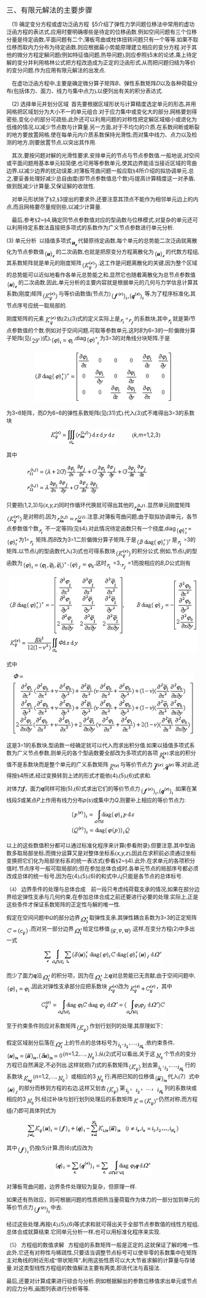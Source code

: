 <div class=Section1>
<p class=MsoNormal><span lang=ZH-CN style='font-size:14.0pt;font-family:宋体_GB2312'>三、有限元解法的主要步骤</span></p>
<p class=MsoNormal><span lang=EN-US style='font-family:宋体_GB2312'>&nbsp;&nbsp;&nbsp;
</span><span lang=EN-US>(1)</span><span lang=EN-US style='font-family:宋体_GB2312'>
</span><span lang=ZH-CN style='font-family:宋体_GB2312'>确定变分方程或虚功泛函方程</span><span
lang=EN-US style='font-family:宋体_GB2312'>&nbsp; </span><span lang=EN-US>§</span><span
lang=EN-US>5</span><span lang=ZH-CN style='font-family:宋体_GB2312'>介绍了弹性力学问题位移法中常用的虚功泛函方程的表达式</span><span
lang=EN-US style='font-family:宋体_GB2312'>,</span><span lang=ZH-CN
style='font-family:宋体_GB2312'>应用时要明确哪些是待定的位移函数</span><span lang=EN-US
style='font-family:宋体_GB2312'>.</span><span lang=ZH-CN style='font-family:宋体_GB2312'>例如空间问题有三个位移分量是待定函数</span><span
lang=EN-US style='font-family:宋体_GB2312'>,</span><span lang=ZH-CN
style='font-family:宋体_GB2312'>平面问题有二个</span><span lang=EN-US style='font-family:
宋体_GB2312'>,</span><span lang=ZH-CN style='font-family:宋体_GB2312'>薄板弯曲或柱体扭转问题只有一个等等</span><span
lang=EN-US style='font-family:宋体_GB2312'>.</span><span lang=ZH-CN
style='font-family:宋体_GB2312'>如果不取位移而取内力分布为待定函数</span><span lang=EN-US
style='font-family:宋体_GB2312'>,</span><span lang=ZH-CN style='font-family:宋体_GB2312'>则应根据最小势能原理建立相应的变分方程</span><span
lang=EN-US style='font-family:宋体_GB2312'>.</span><span lang=ZH-CN
style='font-family:宋体_GB2312'>对于其他的微分方程定解问题</span><span lang=EN-US
style='font-family:宋体_GB2312'>(</span><span lang=ZH-CN style='font-family:宋体_GB2312'>例如特征值问题</span><span
lang=EN-US style='font-family:宋体_GB2312'>,</span><span lang=ZH-CN
style='font-family:宋体_GB2312'>热导问题</span><span lang=EN-US style='font-family:
宋体_GB2312'>),</span><span lang=ZH-CN style='font-family:宋体_GB2312'>则应参照§</span><span
lang=EN-US>5</span><span lang=ZH-CN style='font-family:宋体_GB2312'>末的论述</span><span
lang=EN-US style='font-family:宋体_GB2312'>,</span><span lang=ZH-CN
style='font-family:宋体_GB2312'>乘上待定解的变分并利用格林公式把方程改造成为正定的泛函形式</span><span
lang=EN-US style='font-family:宋体_GB2312'>,</span><span lang=ZH-CN
style='font-family:宋体_GB2312'>从而把问题归结为等价的变分问题</span><span lang=EN-US
style='font-family:宋体_GB2312'>,</span><span lang=ZH-CN style='font-family:宋体_GB2312'>作为应用有限元解法的出发点</span><span
lang=EN-US style='font-family:宋体_GB2312'>.</span></p>
<p class=MsoNormal><span lang=EN-US style='font-family:宋体_GB2312'>&nbsp;&nbsp;&nbsp;
</span><span lang=ZH-CN style='font-family:宋体_GB2312'>在虚功泛函方程中</span><span
lang=EN-US style='font-family:宋体_GB2312'>,</span><span lang=ZH-CN
style='font-family:宋体_GB2312'>主要是确定微分算子矩阵</span><i><span lang=EN-US>B</span></i><span
lang=ZH-CN style='font-family:宋体_GB2312'>、弹性系数矩阵</span><i><span lang=EN-US>D</span></i><span
lang=ZH-CN style='font-family:宋体_GB2312'>以及各种荷载分布</span><span lang=EN-US
style='font-family:宋体_GB2312'>(</span><span lang=ZH-CN style='font-family:宋体_GB2312'>包括体力、面力、线力与集中点力</span><span
lang=EN-US style='font-family:宋体_GB2312'>),</span><span lang=ZH-CN
style='font-family:宋体_GB2312'>以便列出有关的积分表达式</span><span lang=EN-US
style='font-family:宋体_GB2312'>.</span></p>
<p class=MsoNormal><span lang=EN-US style='font-family:宋体_GB2312'>&nbsp;&nbsp;&nbsp;
</span><span lang=EN-US>(2)</span><span lang=EN-US style='font-family:宋体_GB2312'>
</span><span lang=ZH-CN style='font-family:宋体_GB2312'>选择单元并划分区域</span><span
lang=EN-US style='font-family:宋体_GB2312'>&nbsp; </span><span lang=ZH-CN
style='font-family:宋体_GB2312'>首先要根据区域形状与计算精度选定单元的形态</span><span lang=EN-US
style='font-family:宋体_GB2312'>,</span><span lang=ZH-CN style='font-family:宋体_GB2312'>并用网格把区域划分为大小不一的单元组合</span><span
lang=EN-US style='font-family:宋体_GB2312'>.</span><span lang=ZH-CN
style='font-family:宋体_GB2312'>对于应力集中或变化大的部分</span><span lang=EN-US
style='font-family:宋体_GB2312'>,</span><span lang=ZH-CN style='font-family:宋体_GB2312'>网格要划得密些</span><span
lang=EN-US style='font-family:宋体_GB2312'>,</span><span lang=ZH-CN
style='font-family:宋体_GB2312'>变化小的部分可疏些</span><span lang=EN-US
style='font-family:宋体_GB2312'>,</span><span lang=ZH-CN style='font-family:宋体_GB2312'>此外还可以利用问题的对称性把定解区域缩小或退化为低维的情况</span><span
lang=EN-US style='font-family:宋体_GB2312'>,</span><span lang=ZH-CN
style='font-family:宋体_GB2312'>以减少节点数与计算量</span><span lang=EN-US
style='font-family:宋体_GB2312'>.</span><span lang=ZH-CN style='font-family:宋体_GB2312'>另一方面</span><span
lang=EN-US style='font-family:宋体_GB2312'>,</span><span lang=ZH-CN
style='font-family:宋体_GB2312'>对于不均匀的介质</span><span lang=EN-US style='font-family:
宋体_GB2312'>,</span><span lang=ZH-CN style='font-family:宋体_GB2312'>在系数间断或断裂的地方要放置网格</span><span
lang=EN-US style='font-family:宋体_GB2312'>,</span><span lang=ZH-CN
style='font-family:宋体_GB2312'>使在每单元内介质系数保持光滑性</span><span lang=EN-US
style='font-family:宋体_GB2312'>;</span><span lang=ZH-CN style='font-family:宋体_GB2312'>而对集中线力、点力以及检测的地方</span><span
lang=EN-US style='font-family:宋体_GB2312'>,</span><span lang=ZH-CN
style='font-family:宋体_GB2312'>则要放置节点</span><span lang=EN-US style='font-family:
宋体_GB2312'>,</span><span lang=ZH-CN style='font-family:宋体_GB2312'>以突出其作用</span><span
lang=EN-US style='font-family:宋体_GB2312'>.</span></p>
<p class=MsoNormal><span lang=EN-US style='font-family:宋体_GB2312'>&nbsp;&nbsp;&nbsp;
</span><span lang=ZH-CN style='font-family:宋体_GB2312'>其次</span><span
lang=EN-US style='font-family:宋体_GB2312'>,</span><span lang=ZH-CN
style='font-family:宋体_GB2312'>要按问题对解的光滑性要求</span><span lang=EN-US
style='font-family:宋体_GB2312'>,</span><span lang=ZH-CN style='font-family:宋体_GB2312'>安排单元的节点与节点参数值</span><span
lang=EN-US style='font-family:宋体_GB2312'>.</span><span lang=ZH-CN
style='font-family:宋体_GB2312'>一般地说</span><span lang=EN-US style='font-family:
宋体_GB2312'>,</span><span lang=ZH-CN style='font-family:宋体_GB2312'>对空间或平面问题用基本单元较简便</span><span
lang=EN-US style='font-family:宋体_GB2312'>,</span><span lang=ZH-CN
style='font-family:宋体_GB2312'>也可用等参数单元</span><span lang=EN-US style='font-family:
宋体_GB2312'>,</span><span lang=ZH-CN style='font-family:宋体_GB2312'>使其边界能适当接近区域的弯曲边界</span><span
lang=EN-US style='font-family:宋体_GB2312'>,</span><span lang=ZH-CN
style='font-family:宋体_GB2312'>以减少边界的扰动误差</span><span lang=EN-US
style='font-family:宋体_GB2312'>;</span><span lang=ZH-CN style='font-family:宋体_GB2312'>对薄板弯曲问题一般应取§</span><span
lang=EN-US>4</span><span lang=ZH-CN style='font-family:宋体_GB2312'>所介绍的拟协调单元</span><span
lang=EN-US style='font-family:宋体_GB2312'>.</span><span lang=ZH-CN
style='font-family:宋体_GB2312'>总之</span><span lang=EN-US style='font-family:
宋体_GB2312'>,</span><span lang=ZH-CN style='font-family:宋体_GB2312'>要妥善处理好减少总自由度</span><span
lang=EN-US style='font-family:宋体_GB2312'>(</span><span lang=ZH-CN
style='font-family:宋体_GB2312'>即节点参数值总个数</span><span lang=EN-US
style='font-family:宋体_GB2312'>)</span><span lang=ZH-CN style='font-family:宋体_GB2312'>与提高计算精度这一对矛盾</span><span
lang=EN-US style='font-family:宋体_GB2312'>,</span><span lang=ZH-CN
style='font-family:宋体_GB2312'>做到既减少计算量</span><span lang=EN-US style='font-family:
宋体_GB2312'>,</span><span lang=ZH-CN style='font-family:宋体_GB2312'>又保证解的收敛性</span><span
lang=EN-US style='font-family:宋体_GB2312'>.</span></p>
<p class=MsoNormal><span lang=EN-US style='font-family:宋体_GB2312'>&nbsp;&nbsp;&nbsp;
</span><span lang=ZH-CN style='font-family:宋体_GB2312'>对单元形状除了§</span><span
lang=EN-US>2,</span><span lang=ZH-CN style='font-family:宋体_GB2312'>§</span><span
lang=EN-US>3</span><span lang=ZH-CN style='font-family:宋体_GB2312'>提出的要求外</span><span
lang=EN-US style='font-family:宋体_GB2312'>,</span><span lang=ZH-CN
style='font-family:宋体_GB2312'>还要注意其顶点不能作为相邻单元边上的内点</span><span lang=EN-US
style='font-family:宋体_GB2312'>,</span><span lang=ZH-CN style='font-family:宋体_GB2312'>而且网格要尽量规则些</span><span
lang=EN-US style='font-family:宋体_GB2312'>,</span><span lang=ZH-CN
style='font-family:宋体_GB2312'>以减少计算量</span><span lang=EN-US style='font-family:
宋体_GB2312'>.</span></p>
<p class=MsoNormal><span lang=EN-US style='font-family:宋体_GB2312'>&nbsp;&nbsp;&nbsp;
</span><span lang=ZH-CN style='font-family:宋体_GB2312'>最后</span><span
lang=EN-US style='font-family:宋体_GB2312'>,</span><span lang=ZH-CN
style='font-family:宋体_GB2312'>参考§</span><span lang=EN-US>2~</span><span
lang=ZH-CN style='font-family:宋体_GB2312'>§</span><span lang=EN-US>4,</span><span
lang=ZH-CN style='font-family:宋体_GB2312'>确定同节点参数值对应的型函数与位移模式</span><span
lang=EN-US style='font-family:宋体_GB2312'>,</span><span lang=ZH-CN
style='font-family:宋体_GB2312'>对复杂的单元还可以利用待定系数法直接把多项式的系数作为广义节点参数进行单元分析</span><span
lang=EN-US style='font-family:宋体_GB2312'>.</span></p>
<p class=MsoNormal><span lang=EN-US>(3)</span><span lang=EN-US
style='font-family:宋体_GB2312'> </span><span lang=ZH-CN style='font-family:宋体_GB2312'>单元分析</span><span
lang=EN-US style='font-family:宋体_GB2312'>&nbsp; </span><span lang=ZH-CN
style='font-family:宋体_GB2312'>以插值多项式</span><sub><span lang=EN-US
style='font-family:宋体_GB2312'><img width=17 height=24
src="res/17e9d95da129bdd93c34fb6cc6aaaa52_5922_files/image002.gif"
u1:shapes="_x0000_i1025" align=absmiddle></span></sub><span lang=ZH-CN
style='font-family:宋体_GB2312'>代替原待定函数</span><span lang=EN-US style='font-family:
宋体_GB2312'>,</span><span lang=ZH-CN style='font-family:宋体_GB2312'>每个单元的总势能二次泛函就离散化为节点参数值</span><sub><span
lang=EN-US style='font-family:宋体_GB2312'><img width=31 height=24
src="res/17e9d95da129bdd93c34fb6cc6aaaa52_5922_files/image004.gif"
u1:shapes="_x0000_i1026" align=absmiddle></span></sub><span lang=ZH-CN
style='font-family:宋体_GB2312'>的二次函数</span><span lang=EN-US style='font-family:
宋体_GB2312'>,</span><span lang=ZH-CN style='font-family:宋体_GB2312'>也就是把原变分方程离散化为</span><sub><span
lang=EN-US style='font-family:宋体_GB2312'><img width=31 height=24
src="res/17e9d95da129bdd93c34fb6cc6aaaa52_5922_files/image006.gif"
u1:shapes="_x0000_i1027" align=absmiddle></span></sub><span lang=ZH-CN
style='font-family:宋体_GB2312'>的代数方程组</span><span lang=EN-US style='font-family:
宋体_GB2312'>,</span><span lang=ZH-CN style='font-family:宋体_GB2312'>其系数矩阵就是单元的刚度矩阵</span><sub><span
lang=EN-US style='font-family:宋体_GB2312'><img width=43 height=27
src="res/17e9d95da129bdd93c34fb6cc6aaaa52_5922_files/image008.gif"
u1:shapes="_x0000_i1028" align=absmiddle></span></sub><span lang=EN-US
style='font-family:宋体_GB2312'>.</span><span lang=ZH-CN style='font-family:宋体_GB2312'>这工作是问题离散化的关键</span><span
lang=EN-US style='font-family:宋体_GB2312'>,</span><span lang=ZH-CN
style='font-family:宋体_GB2312'>因为整个区域的总势能可以近似地看作各单元总势能之和</span><span lang=EN-US
style='font-family:宋体_GB2312'>,</span><span lang=ZH-CN style='font-family:宋体_GB2312'>显然它也随着离散化为总节点参数值</span><sub><span
lang=EN-US style='font-family:宋体_GB2312'><img width=31 height=24
src="res/17e9d95da129bdd93c34fb6cc6aaaa52_5922_files/image010.gif"
u1:shapes="_x0000_i1029" align=absmiddle></span></sub><span lang=ZH-CN
style='font-family:宋体_GB2312'>的二次函数</span><span lang=EN-US style='font-family:
宋体_GB2312'>.</span><span lang=ZH-CN style='font-family:宋体_GB2312'>因此</span><span
lang=EN-US style='font-family:宋体_GB2312'>,</span><span lang=ZH-CN
style='font-family:宋体_GB2312'>单元分析的主要内容就是根据单元的几何与力学信息计算其系数</span><span
lang=EN-US style='font-family:宋体_GB2312'>(</span><span lang=ZH-CN
style='font-family:宋体_GB2312'>刚度</span><span lang=EN-US style='font-family:
宋体_GB2312'>)</span><span lang=ZH-CN style='font-family:宋体_GB2312'>矩阵</span><sub><span
lang=EN-US style='font-family:宋体_GB2312'><img width=43 height=27
src="res/17e9d95da129bdd93c34fb6cc6aaaa52_5922_files/image012.gif"
u1:shapes="_x0000_i1030" align=absmiddle></span></sub><span lang=ZH-CN
style='font-family:宋体_GB2312'>与等价函数值</span><span lang=EN-US style='font-family:
宋体_GB2312'>(</span><span lang=ZH-CN style='font-family:宋体_GB2312'>节点力</span><span
lang=EN-US style='font-family:宋体_GB2312'>)<sub><img width=89 height=25
src="res/17e9d95da129bdd93c34fb6cc6aaaa52_5922_files/image014.gif"
u1:shapes="_x0000_i1031" align=absmiddle></sub></span><span lang=ZH-CN
style='font-family:宋体_GB2312'>等</span><span lang=EN-US style='font-family:宋体_GB2312'>,</span><span
lang=ZH-CN style='font-family:宋体_GB2312'>为了程序标准化</span><span lang=EN-US
style='font-family:宋体_GB2312'>,</span><span lang=ZH-CN style='font-family:宋体_GB2312'>其节点序号应统一取局部的</span><span
lang=EN-US style='font-family:宋体_GB2312'>.</span></p>
<p class=MsoNormal><span lang=ZH-CN style='font-family:宋体_GB2312'>刚度矩阵的元素</span><sub><span
lang=EN-US style='font-family:宋体_GB2312'><img width=33 height=29
src="res/17e9d95da129bdd93c34fb6cc6aaaa52_5922_files/image016.gif"
u1:shapes="_x0000_i1032" align=absmiddle></span></sub><span lang=ZH-CN
style='font-family:宋体_GB2312'>依</span><span lang=EN-US style='font-family:宋体_GB2312'>(</span><span
lang=EN-US>2</span><span lang=EN-US style='font-family:宋体_GB2312'>),(</span><span
lang=EN-US>3</span><span lang=EN-US style='font-family:宋体_GB2312'>)</span><span
lang=ZH-CN style='font-family:宋体_GB2312'>式的定义实际上是</span><i><sub><span
lang=EN-US><img width=14 height=24
src="res/17e9d95da129bdd93c34fb6cc6aaaa52_5922_files/image018.gif"
u1:shapes="_x0000_i1033" align=absmiddle></span></sub></i><span lang=ZH-CN
style='font-family:宋体_GB2312'>×</span><i><sub><span lang=EN-US><img width=15
height=25 src="res/17e9d95da129bdd93c34fb6cc6aaaa52_5922_files/image020.gif"
u1:shapes="_x0000_i1034" align=absmiddle></span></sub></i><span lang=ZH-CN
style='font-family:宋体_GB2312'>的系数块</span><span lang=EN-US style='font-family:
宋体_GB2312'>,</span><span lang=ZH-CN style='font-family:宋体_GB2312'>其中</span><sub><span
lang=EN-US style='font-family:宋体_GB2312'><img width=13 height=24
src="res/17e9d95da129bdd93c34fb6cc6aaaa52_5922_files/image022.gif"
u1:shapes="_x0000_i1035" align=absmiddle></span></sub><span lang=ZH-CN
style='font-family:宋体_GB2312'>就是第</span><i><span lang=EN-US>i</span></i><span
lang=ZH-CN style='font-family:宋体_GB2312'>节点参数值的个数</span><span lang=EN-US
style='font-family:宋体_GB2312'>.</span><span lang=ZH-CN style='font-family:宋体_GB2312'>例如对于空间问题</span><span
lang=EN-US style='font-family:宋体_GB2312'>,</span><span lang=ZH-CN
style='font-family:宋体_GB2312'>可取等参数单元</span><span lang=EN-US style='font-family:
宋体_GB2312'>,</span><span lang=ZH-CN style='font-family:宋体_GB2312'>这时</span><i><span
lang=EN-US>B</span></i><span lang=ZH-CN style='font-family:宋体_GB2312'>为</span><span
lang=EN-US>6</span><span lang=ZH-CN style='font-family:宋体_GB2312'>×</span><span
lang=EN-US>3</span><span lang=ZH-CN style='font-family:宋体_GB2312'>的一阶偏微分算子矩阵</span><span
lang=EN-US style='font-family:宋体_GB2312'>(</span><span lang=ZH-CN
style='font-family:宋体_GB2312'>见</span><span lang=EN-US style='font-family:宋体_GB2312'>(<sub><img
width=24 height=19 src="res/17e9d95da129bdd93c34fb6cc6aaaa52_5922_files/image024.gif"
u1:shapes="_x0000_i1036" align=absmiddle></sub>)</span><span lang=ZH-CN
style='font-family:宋体_GB2312'>式</span><span lang=EN-US style='font-family:宋体_GB2312'>),<sub><img
width=60 height=24 src="res/17e9d95da129bdd93c34fb6cc6aaaa52_5922_files/image026.gif"
u1:shapes="_x0000_i1037" align=absmiddle></sub>,</span><span lang=EN-US>diag</span><sub><span
lang=EN-US style='font-family:宋体_GB2312'><img width=36 height=28
src="res/17e9d95da129bdd93c34fb6cc6aaaa52_5922_files/image028.gif"
u1:shapes="_x0000_i1038" align=absmiddle></span></sub><span lang=ZH-CN
style='font-family:宋体_GB2312'>为</span><span lang=EN-US>3</span><span
lang=ZH-CN style='font-family:宋体_GB2312'>×</span><span lang=EN-US>3</span><span
lang=ZH-CN style='font-family:宋体_GB2312'>的对角线分块矩阵</span><span lang=EN-US
style='font-family:宋体_GB2312'>,</span><span lang=ZH-CN style='font-family:宋体_GB2312'>于是</span></p>
<p class=MsoNormal align=center style='text-align:center'><sub><span
lang=EN-US style='font-family:宋体_GB2312'><img width=359 height=133
src="res/17e9d95da129bdd93c34fb6cc6aaaa52_5922_files/image030.gif"
u1:shapes="_x0000_i1039"></span></sub></p>
<p class=MsoNormal><span lang=ZH-CN style='font-family:宋体_GB2312'>为</span><span
lang=EN-US>3</span><span lang=ZH-CN style='font-family:宋体_GB2312'>×</span><span
lang=EN-US>6</span><span lang=ZH-CN style='font-family:宋体_GB2312'>矩阵，而</span><i><span
lang=EN-US>D</span></i><span lang=ZH-CN style='font-family:宋体_GB2312'>为</span><span
lang=EN-US>6</span><span lang=ZH-CN style='font-family:宋体_GB2312'>×</span><span
lang=EN-US>6</span><span lang=ZH-CN style='font-family:宋体_GB2312'>的弹性系数矩阵</span><span
lang=EN-US style='font-family:宋体_GB2312'>(</span><span lang=ZH-CN
style='font-family:宋体_GB2312'>见</span><span lang=EN-US style='font-family:宋体_GB2312'>(</span><span
lang=EN-US>31)</span><span lang=ZH-CN style='font-family:宋体_GB2312'>式</span><span
lang=EN-US style='font-family:宋体_GB2312'>).</span><span lang=ZH-CN
style='font-family:宋体_GB2312'>代入</span><span lang=EN-US style='font-family:
宋体_GB2312'>(</span><span lang=EN-US>3</span><span lang=EN-US style='font-family:
宋体_GB2312'>)</span><span lang=ZH-CN style='font-family:宋体_GB2312'>式不难得出</span><span
lang=EN-US>3</span><span lang=ZH-CN style='font-family:宋体_GB2312'>×</span><span
lang=EN-US>3</span><span lang=ZH-CN style='font-family:宋体_GB2312'>的系数块</span></p>
<p class=MsoNormal align=center style='text-align:center'><span lang=EN-US
style='font-family:宋体_GB2312'>&nbsp;&nbsp; <sub><img width=173 height=41
src="res/17e9d95da129bdd93c34fb6cc6aaaa52_5922_files/image032.gif"
u1:shapes="_x0000_i1040" align=absmiddle></sub>&nbsp;&nbsp;&nbsp;&nbsp;&nbsp;&nbsp;&nbsp;&nbsp;&nbsp;&nbsp;&nbsp;&nbsp;(</span><i><span
lang=EN-US>k,m</span></i><span lang=EN-US>=1,2,3</span><span lang=EN-US
style='font-family:宋体_GB2312'>)</span></p>
<p class=MsoNormal><span lang=ZH-CN style='font-family:宋体_GB2312'>其中</span></p>
<p class=MsoNormal><span lang=EN-US style='font-family:宋体_GB2312'>&nbsp;&nbsp;&nbsp;&nbsp;&nbsp;&nbsp;&nbsp;&nbsp;&nbsp;&nbsp;&nbsp;&nbsp;&nbsp;&nbsp;
<sub><img width=317 height=80
src="res/17e9d95da129bdd93c34fb6cc6aaaa52_5922_files/image034.gif"
u1:shapes="_x0000_i1041"></sub></span></p>
<p class=MsoNormal><span lang=ZH-CN style='font-family:宋体_GB2312'>只要把</span><span
lang=EN-US style='font-family:宋体_GB2312'>(</span><span lang=EN-US>1,2,3)</span><span
lang=ZH-CN style='font-family:宋体_GB2312'>与</span><span lang=EN-US
style='font-family:宋体_GB2312'>(</span><i><span lang=EN-US>x,y,z</span></i><span
lang=EN-US style='font-family:宋体_GB2312'>)</span><span lang=ZH-CN
style='font-family:宋体_GB2312'>同时作循环代换就可得出其他的</span><sub><span lang=EN-US
style='font-family:宋体_GB2312'><img width=32 height=25
src="res/17e9d95da129bdd93c34fb6cc6aaaa52_5922_files/image036.gif"
u1:shapes="_x0000_i1042" align=absmiddle></span></sub><span lang=EN-US
style='font-family:宋体_GB2312'>.</span><span lang=ZH-CN style='font-family:宋体_GB2312'>显然单元刚度矩阵</span><sub><span
lang=EN-US style='font-family:宋体_GB2312'><img width=43 height=27
src="res/17e9d95da129bdd93c34fb6cc6aaaa52_5922_files/image038.gif"
u1:shapes="_x0000_i1043" align=absmiddle></span></sub><span lang=ZH-CN
style='font-family:宋体_GB2312'>是对称的</span><span lang=EN-US style='font-family:
宋体_GB2312'>,</span><span lang=ZH-CN style='font-family:宋体_GB2312'>因为</span><sub><span
lang=EN-US style='font-family:宋体_GB2312'><img width=77 height=25
src="res/17e9d95da129bdd93c34fb6cc6aaaa52_5922_files/image040.gif"
u1:shapes="_x0000_i1044" align=absmiddle></span></sub><span lang=EN-US
style='font-family:宋体_GB2312'>.</span><span lang=ZH-CN style='font-family:宋体_GB2312'>注意</span><span
lang=EN-US style='font-family:宋体_GB2312'>,</span><span lang=ZH-CN
style='font-family:宋体_GB2312'>对薄板弯曲问题</span><span lang=EN-US style='font-family:
宋体_GB2312'>,</span><span lang=ZH-CN style='font-family:宋体_GB2312'>由于取拟协调单元，各节点参数值个数</span><sub><span
lang=EN-US style='font-family:宋体_GB2312'><img width=17 height=25
src="res/17e9d95da129bdd93c34fb6cc6aaaa52_5922_files/image042.gif"
u1:shapes="_x0000_i1045" align=absmiddle></span></sub><span lang=ZH-CN
style='font-family:宋体_GB2312'>不一定等同</span><span lang=EN-US style='font-family:
宋体_GB2312'>(</span><span lang=ZH-CN style='font-family:宋体_GB2312'>见§</span><span
lang=EN-US>4</span><span lang=EN-US style='font-family:宋体_GB2312'>).</span><span
lang=ZH-CN style='font-family:宋体_GB2312'>对此情况待定函数只有一个挠度</span><span lang=EN-US
style='font-family:宋体_GB2312'>,</span><span lang=EN-US>diag</span><sub><span
lang=EN-US style='font-family:宋体_GB2312'><img width=32 height=25
src="res/17e9d95da129bdd93c34fb6cc6aaaa52_5922_files/image044.gif"
u1:shapes="_x0000_i1046" align=absmiddle></span></sub><span lang=EN-US>=</span><sub><span
lang=EN-US style='font-family:宋体_GB2312'><img width=32 height=25
src="res/17e9d95da129bdd93c34fb6cc6aaaa52_5922_files/image046.gif"
u1:shapes="_x0000_i1047" align=absmiddle></span></sub><span lang=ZH-CN
style='font-family:宋体_GB2312'>为</span><span lang=EN-US>1</span><span
lang=ZH-CN style='font-family:宋体_GB2312'>×</span><sub><span lang=EN-US
style='font-family:宋体_GB2312'><img width=17 height=25
src="res/17e9d95da129bdd93c34fb6cc6aaaa52_5922_files/image048.gif"
u1:shapes="_x0000_i1048" align=absmiddle></span></sub><span lang=ZH-CN
style='font-family:宋体_GB2312'>矩阵</span><span lang=EN-US style='font-family:
宋体_GB2312'>,</span><span lang=ZH-CN style='font-family:宋体_GB2312'>而</span><i><span
lang=EN-US>B</span></i><span lang=ZH-CN style='font-family:宋体_GB2312'>改为</span><span
lang=EN-US>3</span><span lang=ZH-CN style='font-family:宋体_GB2312'>×</span><span
lang=EN-US>1</span><span lang=ZH-CN style='font-family:宋体_GB2312'>二阶偏微分算子矩阵</span><span
lang=EN-US style='font-family:宋体_GB2312'>,</span><span lang=ZH-CN
style='font-family:宋体_GB2312'>于是</span><sub><span lang=EN-US style='font-family:
宋体_GB2312'><img width=93 height=25
src="res/17e9d95da129bdd93c34fb6cc6aaaa52_5922_files/image050.gif"
u1:shapes="_x0000_i1049" align=absmiddle></span></sub><span lang=ZH-CN
style='font-family:宋体_GB2312'>是</span><sub><span lang=EN-US style='font-family:
宋体_GB2312'><img width=17 height=25
src="res/17e9d95da129bdd93c34fb6cc6aaaa52_5922_files/image052.gif"
u1:shapes="_x0000_i1050" align=absmiddle></span></sub><span lang=ZH-CN
style='font-family:宋体_GB2312'>×</span><span lang=EN-US>3</span><span
lang=ZH-CN style='font-family:宋体_GB2312'>的矩阵</span><span lang=EN-US
style='font-family:宋体_GB2312'>,</span><span lang=ZH-CN style='font-family:宋体_GB2312'>以节点</span><i><span
lang=EN-US>i</span></i><span lang=EN-US style='font-family:宋体_GB2312'>,</span><i><span
lang=EN-US>j</span></i><span lang=ZH-CN style='font-family:宋体_GB2312'>的型函数代入</span><span
lang=EN-US style='font-family:宋体_GB2312'>(</span><span lang=EN-US>3</span><span
lang=EN-US style='font-family:宋体_GB2312'>)</span><span lang=ZH-CN
style='font-family:宋体_GB2312'>式也可得系数块</span><sub><span lang=EN-US
style='font-family:宋体_GB2312'><img width=43 height=27
src="res/17e9d95da129bdd93c34fb6cc6aaaa52_5922_files/image054.gif"
u1:shapes="_x0000_i1051" align=absmiddle></span></sub><span lang=ZH-CN
style='font-family:宋体_GB2312'>的积分公式</span><span lang=EN-US style='font-family:
宋体_GB2312'>.</span><span lang=ZH-CN style='font-family:宋体_GB2312'>例如</span><span
lang=EN-US style='font-family:宋体_GB2312'>,</span><span lang=ZH-CN
style='font-family:宋体_GB2312'>节点</span><i><span lang=EN-US>i</span></i><span
lang=EN-US style='font-family:宋体_GB2312'>,</span><i><span lang=EN-US>j</span></i><span
lang=ZH-CN style='font-family:宋体_GB2312'>的型函数为</span><sub><span lang=EN-US
style='font-family:宋体_GB2312'><img width=117 height=25
src="res/17e9d95da129bdd93c34fb6cc6aaaa52_5922_files/image056.gif"
u1:shapes="_x0000_i1052" align=absmiddle></span></sub><span lang=EN-US
style='font-family:宋体_GB2312'>,<sub><img width=67 height=25
src="res/17e9d95da129bdd93c34fb6cc6aaaa52_5922_files/image058.gif"
u1:shapes="_x0000_i1053" align=absmiddle></sub>,</span><span lang=ZH-CN
style='font-family:宋体_GB2312'>这时</span><sub><span lang=EN-US style='font-family:
宋体_GB2312'><img width=17 height=25
src="res/17e9d95da129bdd93c34fb6cc6aaaa52_5922_files/image060.gif"
u1:shapes="_x0000_i1054" align=absmiddle></span></sub><span lang=EN-US>=3</span><span
lang=EN-US style='font-family:宋体_GB2312'>,<sub><img width=17 height=27
src="res/17e9d95da129bdd93c34fb6cc6aaaa52_5922_files/image062.gif"
u1:shapes="_x0000_i1055" align=absmiddle></sub></span><span lang=EN-US>=1</span><span
lang=ZH-CN style='font-family:宋体_GB2312'>而按相应的</span><i><span lang=EN-US>B</span></i><span
lang=EN-US>,<i>D</i></span><span lang=ZH-CN style='font-family:宋体_GB2312'>公式则有</span></p>
<p class=MsoNormal align=center style='text-align:center'><sub><span
lang=EN-US style='font-family:宋体_GB2312'><img width=491 height=203
src="res/17e9d95da129bdd93c34fb6cc6aaaa52_5922_files/image064.gif"
u1:shapes="_x0000_i1056"></span></sub></p>
<p class=MsoNormal><span lang=ZH-CN style='font-family:宋体_GB2312'>式中</span></p>
<p class=MsoNormal align=center style='text-align:center'><sub><span
lang=EN-US style='font-family:宋体_GB2312'><img width=473 height=160
src="res/17e9d95da129bdd93c34fb6cc6aaaa52_5922_files/image066.gif"
u1:shapes="_x0000_i1057"></span></sub></p>
<p class=MsoNormal><span lang=ZH-CN style='font-family:宋体_GB2312'>这是</span><span
lang=EN-US>3</span><span lang=ZH-CN style='font-family:宋体_GB2312'>×</span><span
lang=EN-US>1</span><span lang=ZH-CN style='font-family:宋体_GB2312'>的系数块</span><span
lang=EN-US style='font-family:宋体_GB2312'>,</span><span lang=ZH-CN
style='font-family:宋体_GB2312'>型函数一经确定就可以代入而求出积分值</span><span lang=EN-US
style='font-family:宋体_GB2312'>.</span><span lang=ZH-CN style='font-family:宋体_GB2312'>如果以插值多项式系数为广义节点参数</span><span
lang=EN-US style='font-family:宋体_GB2312'>,</span><span lang=ZH-CN
style='font-family:宋体_GB2312'>则单元的各个型函数要全部改为多项式的各项</span><sub><span lang=EN-US
style='font-family:宋体_GB2312'><img width=29 height=25
src="res/17e9d95da129bdd93c34fb6cc6aaaa52_5922_files/image068.gif"
u1:shapes="_x0000_i1058" align=absmiddle></span></sub><span lang=ZH-CN
style='font-family:宋体_GB2312'>求出的积分值不是系数块而是整个单元的广义系数矩阵</span><sub><span
lang=EN-US style='font-family:宋体_GB2312'><img width=31 height=21
src="res/17e9d95da129bdd93c34fb6cc6aaaa52_5922_files/image070.gif"
u1:shapes="_x0000_i1059" align=absmiddle></span></sub><span lang=ZH-CN
style='font-family:宋体_GB2312'>与等价节点力</span><sub><span lang=EN-US
style='font-family:宋体_GB2312'><img width=59 height=25
src="res/17e9d95da129bdd93c34fb6cc6aaaa52_5922_files/image072.gif"
u1:shapes="_x0000_i1060" align=absmiddle></span></sub><span lang=ZH-CN
style='font-family:宋体_GB2312'>等</span><span lang=EN-US style='font-family:宋体_GB2312'>,</span><span
lang=ZH-CN style='font-family:宋体_GB2312'>对此</span><span lang=EN-US
style='font-family:宋体_GB2312'>,</span><span lang=ZH-CN style='font-family:宋体_GB2312'>还得按§</span><span
lang=EN-US>4</span><span lang=ZH-CN style='font-family:宋体_GB2312'>所述</span><span
lang=EN-US style='font-family:宋体_GB2312'>,</span><span lang=ZH-CN
style='font-family:宋体_GB2312'>经过变换转到上述的形式才能依</span><span lang=EN-US
style='font-family:宋体_GB2312'>(</span><span lang=EN-US>4</span><span
lang=EN-US style='font-family:宋体_GB2312'>),(</span><span lang=EN-US>5</span><span
lang=EN-US style='font-family:宋体_GB2312'>),(</span><span lang=EN-US>6</span><span
lang=EN-US style='font-family:宋体_GB2312'>)</span><span lang=ZH-CN
style='font-family:宋体_GB2312'>式求和</span><span lang=EN-US style='font-family:
宋体_GB2312'>.</span></p>
<p class=MsoNormal><span lang=ZH-CN style='font-family:宋体_GB2312'>对体力</span><b><i><span
lang=EN-US>f</span></i></b><span lang=ZH-CN style='font-family:宋体_GB2312'>，面力</span><b><i><span
lang=EN-US>q</span></i></b><span lang=ZH-CN style='font-family:宋体_GB2312'>同样可按</span><span
lang=EN-US style='font-family:宋体_GB2312'>(</span><span lang=EN-US>5)</span><span
lang=EN-US style='font-family:宋体_GB2312'>,(</span><span lang=EN-US>6)</span><span
lang=ZH-CN style='font-family:宋体_GB2312'>式求出它们的等价节点力</span><sub><span
lang=EN-US style='font-family:宋体_GB2312'><img width=89 height=25
src="res/17e9d95da129bdd93c34fb6cc6aaaa52_5922_files/image074.gif"
u1:shapes="_x0000_i1061" align=absmiddle></span></sub><span lang=EN-US
style='font-family:宋体_GB2312'>.</span><span lang=ZH-CN style='font-family:宋体_GB2312'>如果在某线段</span><i><span
lang=EN-US>S</span></i><span lang=ZH-CN style='font-family:宋体_GB2312'>或某点</span><i><span
lang=EN-US>P</span></i><span lang=ZH-CN style='font-family:宋体_GB2312'>上作用有线力分布</span><i><span
lang=EN-US>p</span></i><span lang=EN-US>(s</span><span lang=EN-US
style='font-family:宋体_GB2312'>)</span><span lang=ZH-CN style='font-family:宋体_GB2312'>或集中力</span><i><span
lang=EN-US>Q</span></i><span lang=EN-US style='font-family:宋体_GB2312'>,</span><span
lang=ZH-CN style='font-family:宋体_GB2312'>则要补上相应的等价节点力</span><span lang=EN-US
style='font-family:宋体_GB2312'>:</span></p>
<p class=MsoNormal align=center style='text-align:center'><sub><span
lang=EN-US style='font-family:宋体_GB2312'><img width=169 height=67
src="res/17e9d95da129bdd93c34fb6cc6aaaa52_5922_files/image076.gif"
u1:shapes="_x0000_i1062"></span></sub></p>
<p class=MsoNormal><span lang=ZH-CN style='font-family:宋体_GB2312'>以上的这些数值积分都可以通过标准化程序来计算</span><span
lang=EN-US style='font-family:宋体_GB2312'>(</span><span lang=ZH-CN
style='font-family:宋体_GB2312'>参看附录</span><span lang=EN-US style='font-family:
宋体_GB2312'>).</span><span lang=ZH-CN style='font-family:宋体_GB2312'>但要注意</span><span
lang=EN-US style='font-family:宋体_GB2312'>,</span><span lang=ZH-CN
style='font-family:宋体_GB2312'>其中型函数多取局部坐标</span><span lang=EN-US
style='font-family:宋体_GB2312'>,</span><span lang=ZH-CN style='font-family:宋体_GB2312'>而微分运算又是对整体坐标系</span><span
lang=EN-US style='font-family:宋体_GB2312'>(</span><i><span lang=EN-US>x,y,z</span></i><span
lang=EN-US style='font-family:宋体_GB2312'>),</span><span lang=ZH-CN
style='font-family:宋体_GB2312'>因此在求积前必须通过坐标变换把它们化为局部坐标系的统一表达式</span><span
lang=EN-US style='font-family:宋体_GB2312'>(</span><span lang=ZH-CN
style='font-family:宋体_GB2312'>参看§</span><span lang=EN-US>2~</span><span
lang=ZH-CN style='font-family:宋体_GB2312'>§</span><span lang=EN-US>4).</span><span
lang=ZH-CN style='font-family:宋体_GB2312'>此外</span><span lang=EN-US
style='font-family:宋体_GB2312'>,</span><span lang=ZH-CN style='font-family:宋体_GB2312'>在求单元的各项积分值时</span><span
lang=EN-US style='font-family:宋体_GB2312'>,</span><span lang=ZH-CN
style='font-family:宋体_GB2312'>节点序号一般可取局部的</span><span lang=EN-US
style='font-family:宋体_GB2312'>;</span><span lang=ZH-CN style='font-family:宋体_GB2312'>但在参加总体合成时</span><span
lang=EN-US style='font-family:宋体_GB2312'>,</span><span lang=ZH-CN
style='font-family:宋体_GB2312'>各单元节点的局部序号都必须改成总体的统一标号</span><span lang=EN-US
style='font-family:宋体_GB2312'>,</span><span lang=ZH-CN style='font-family:宋体_GB2312'>因为在</span><span
lang=EN-US style='font-family:宋体_GB2312'>(</span><span lang=EN-US>4</span><span
lang=EN-US style='font-family:宋体_GB2312'>),(</span><span lang=EN-US>5</span><span
lang=EN-US style='font-family:宋体_GB2312'>),(</span><span lang=EN-US>6)</span><span
lang=ZH-CN style='font-family:宋体_GB2312'>的和式中</span><span lang=EN-US
style='font-family:宋体_GB2312'>,</span><i><span lang=EN-US>i</span></i><span
lang=EN-US style='font-family:宋体_GB2312'>,</span><i><span lang=EN-US>j</span></i><span
lang=ZH-CN style='font-family:宋体_GB2312'>只能是各节点的总体标号</span><span lang=EN-US
style='font-family:宋体_GB2312'>.</span></p>
<p class=MsoNormal><span lang=ZH-CN style='font-family:宋体_GB2312'>（</span><span
lang=EN-US style='font-family:宋体_GB2312'>4</span><span lang=ZH-CN
style='font-family:宋体_GB2312'>） 边界条件的处理与总体合成</span><span lang=EN-US
style='font-family:宋体_GB2312'>&nbsp;&nbsp;&nbsp; </span><span lang=ZH-CN
style='font-family:宋体_GB2312'>前一段只考虑纯荷载支承的情况</span><span lang=EN-US
style='font-family:宋体_GB2312'>,</span><span lang=ZH-CN style='font-family:宋体_GB2312'>如果在部分边界给定弹性支承与几何约束</span><span
lang=EN-US style='font-family:宋体_GB2312'>,</span><span lang=ZH-CN
style='font-family:宋体_GB2312'>在参加总体合成之前还要进行必要的处理</span><span lang=EN-US
style='font-family:宋体_GB2312'>.</span><span lang=ZH-CN style='font-family:宋体_GB2312'>实际上</span><span
lang=EN-US style='font-family:宋体_GB2312'>,</span><span lang=ZH-CN
style='font-family:宋体_GB2312'>正是这些条件才保证系数矩阵的正定性与解的唯一性</span><span lang=EN-US
style='font-family:宋体_GB2312'>.</span></p>
<p class=MsoNormal><span lang=ZH-CN style='font-family:宋体_GB2312'>假定在空间问题中</span><i><span
lang=ZH-CN style='font-family:宋体_GB2312'>Ω</span></i><span lang=ZH-CN
style='font-family:宋体_GB2312'>的部分边界</span><sub><span lang=EN-US
style='font-family:宋体_GB2312'><img width=24 height=24
src="res/17e9d95da129bdd93c34fb6cc6aaaa52_5922_files/image078.gif"
u1:shapes="_x0000_i1063" align=absmiddle></span></sub><span lang=ZH-CN
style='font-family:宋体_GB2312'>取弹性支承</span><span lang=EN-US style='font-family:
宋体_GB2312'>,</span><span lang=ZH-CN style='font-family:宋体_GB2312'>其弹性耦合系数为</span><span
lang=EN-US>3</span><span lang=ZH-CN style='font-family:宋体_GB2312'>×</span><span
lang=EN-US>3</span><span lang=ZH-CN style='font-family:宋体_GB2312'>的正定矩阵</span><sub><span
lang=EN-US style='font-family:宋体_GB2312'><img width=60 height=25
src="res/17e9d95da129bdd93c34fb6cc6aaaa52_5922_files/image080.gif"
u1:shapes="_x0000_i1064" align=absmiddle></span></sub><span lang=EN-US
style='font-family:宋体_GB2312'>,</span><span lang=ZH-CN style='font-family:宋体_GB2312'>而对另一部分边界</span><sub><span
lang=EN-US style='font-family:宋体_GB2312'><img width=24 height=23
src="res/17e9d95da129bdd93c34fb6cc6aaaa52_5922_files/image082.gif"
u1:shapes="_x0000_i1065" align=absmiddle></span></sub><span lang=ZH-CN
style='font-family:宋体_GB2312'>给定位移值</span><sub><span lang=EN-US
style='font-family:宋体_GB2312'><img width=57 height=21
src="res/17e9d95da129bdd93c34fb6cc6aaaa52_5922_files/image084.gif"
u1:shapes="_x0000_i1066" align=absmiddle></span></sub><span lang=EN-US
style='font-family:宋体_GB2312'>.</span><span lang=ZH-CN style='font-family:宋体_GB2312'>这样</span><span
lang=EN-US style='font-family:宋体_GB2312'>,</span><span lang=ZH-CN
style='font-family:宋体_GB2312'>在变分方程</span><span lang=EN-US style='font-family:
宋体_GB2312'>(</span><span lang=EN-US>2</span><span lang=EN-US style='font-family:
宋体_GB2312'>)</span><span lang=ZH-CN style='font-family:宋体_GB2312'>中多出一式</span></p>
<p class=MsoNormal align=center style='text-align:center'><sub><span
lang=EN-US style='font-family:宋体_GB2312'><img width=311 height=41
src="res/17e9d95da129bdd93c34fb6cc6aaaa52_5922_files/image086.gif"
u1:shapes="_x0000_i1067"></span></sub></p>
<p class=MsoNormal><span lang=ZH-CN style='font-family:宋体_GB2312'>而少了面力</span><b><i><span
lang=EN-US>q</span></i></b><span lang=ZH-CN style='font-family:宋体_GB2312'>沿</span><sub><span
lang=EN-US style='font-family:宋体_GB2312'><img width=24 height=23
src="res/17e9d95da129bdd93c34fb6cc6aaaa52_5922_files/image088.gif"
u1:shapes="_x0000_i1068" align=absmiddle></span></sub><span lang=ZH-CN
style='font-family:宋体_GB2312'>的积分项，因为在</span><sub><span lang=EN-US
style='font-family:宋体_GB2312'><img width=24 height=23
src="res/17e9d95da129bdd93c34fb6cc6aaaa52_5922_files/image090.gif"
u1:shapes="_x0000_i1069" align=absmiddle></span></sub><span lang=ZH-CN
style='font-family:宋体_GB2312'>上</span><b><i><span lang=EN-US>q</span></i></b><span
lang=ZH-CN style='font-family:宋体_GB2312'>对总势能已无贡献</span><span lang=EN-US
style='font-family:宋体_GB2312'>,</span><span lang=ZH-CN style='font-family:宋体_GB2312'>由于空间问题中</span><span
lang=EN-US style='font-family:宋体_GB2312'>,<sub><img width=63 height=24
src="res/17e9d95da129bdd93c34fb6cc6aaaa52_5922_files/image092.gif"
u1:shapes="_x0000_i1070" align=absmiddle></sub>,</span><span lang=ZH-CN
style='font-family:宋体_GB2312'>因此对弹性支承部分应把系数块</span><sub><span lang=EN-US
style='font-family:宋体_GB2312'><img width=29 height=27
src="res/17e9d95da129bdd93c34fb6cc6aaaa52_5922_files/image094.gif"
u1:shapes="_x0000_i1071" align=absmiddle></span></sub><span lang=ZH-CN
style='font-family:宋体_GB2312'>改为</span><sub><span lang=EN-US style='font-family:
宋体_GB2312'><img width=71 height=27
src="res/17e9d95da129bdd93c34fb6cc6aaaa52_5922_files/image096.gif"
u1:shapes="_x0000_i1072" align=absmiddle></span></sub><span lang=ZH-CN
style='font-family:宋体_GB2312'>，其中</span></p>
<p class=MsoNormal align=center style='text-align:center'><sub><span
lang=EN-US style='font-family:宋体_GB2312'><img width=327 height=41
src="res/17e9d95da129bdd93c34fb6cc6aaaa52_5922_files/image098.gif"
u1:shapes="_x0000_i1073"></span></sub></p>
<p class=MsoNormal><span lang=ZH-CN style='font-family:宋体_GB2312'>至于约束条件则应对系数矩阵</span><sub><span
lang=EN-US style='font-family:宋体_GB2312'><img width=35 height=25
src="res/17e9d95da129bdd93c34fb6cc6aaaa52_5922_files/image100.gif"
u1:shapes="_x0000_i1074" align=absmiddle></span></sub><span lang=ZH-CN
style='font-family:宋体_GB2312'>作划行划列的处理</span><span lang=EN-US style='font-family:
宋体_GB2312'>,</span><span lang=ZH-CN style='font-family:宋体_GB2312'>其原理如下：</span></p>
<p class=MsoNormal><span lang=ZH-CN style='font-family:宋体_GB2312'>假定区域剖分后落在</span><sub><span
lang=EN-US style='font-family:宋体_GB2312'><img width=24 height=23
src="res/17e9d95da129bdd93c34fb6cc6aaaa52_5922_files/image102.gif"
u1:shapes="_x0000_i1075" align=absmiddle></span></sub><span lang=ZH-CN
style='font-family:宋体_GB2312'>上的节点的总体标号为</span><sub><span lang=EN-US
style='font-family:宋体_GB2312'><img width=12 height=23
src="res/17e9d95da129bdd93c34fb6cc6aaaa52_5922_files/image104.gif"
u1:shapes="_x0000_i1076" align=absmiddle></span></sub><span lang=EN-US
style='font-family:宋体_GB2312'>,<sub><img width=14 height=23
src="res/17e9d95da129bdd93c34fb6cc6aaaa52_5922_files/image106.gif"
u1:shapes="_x0000_i1077" align=absmiddle></sub>,</span><span lang=ZH-CN
style='font-family:宋体_GB2312'>…</span><span lang=EN-US style='font-family:宋体_GB2312'>,<sub><img
width=21 height=25 src="res/17e9d95da129bdd93c34fb6cc6aaaa52_5922_files/image108.gif"
u1:shapes="_x0000_i1078" align=absmiddle></sub>,</span><span lang=ZH-CN
style='font-family:宋体_GB2312'>依约束条件</span><span lang=EN-US style='font-family:
宋体_GB2312'>,<sub><img width=148 height=24
src="res/17e9d95da129bdd93c34fb6cc6aaaa52_5922_files/image110.gif"
u1:shapes="_x0000_i1079" align=absmiddle></sub>(</span><i><span lang=EN-US>n</span></i><span
lang=EN-US>=1</span><span lang=EN-US style='font-family:宋体_GB2312'>,</span><span
lang=EN-US>2</span><span lang=EN-US style='font-family:宋体_GB2312'>,</span><span
lang=ZH-CN style='font-family:宋体_GB2312'>…</span><span lang=EN-US
style='font-family:宋体_GB2312'>,<sub><img width=23 height=24
src="res/17e9d95da129bdd93c34fb6cc6aaaa52_5922_files/image112.gif"
u1:shapes="_x0000_i1080" align=absmiddle></sub></span><span lang=EN-US>)</span><span
lang=EN-US style='font-family:宋体_GB2312'>.</span><span lang=ZH-CN
style='font-family:宋体_GB2312'>从</span><span lang=EN-US style='font-family:宋体_GB2312'>(</span><span
lang=EN-US>2</span><span lang=EN-US style='font-family:宋体_GB2312'>)</span><span
lang=ZH-CN style='font-family:宋体_GB2312'>式可以看出</span><span lang=EN-US
style='font-family:宋体_GB2312'>,</span><span lang=ZH-CN style='font-family:宋体_GB2312'>关于这</span><sub><span
lang=EN-US style='font-family:宋体_GB2312'><img width=23 height=24
src="res/17e9d95da129bdd93c34fb6cc6aaaa52_5922_files/image113.gif"
u1:shapes="_x0000_i1081" align=absmiddle></span></sub><span lang=ZH-CN
style='font-family:宋体_GB2312'>个节点的变分方程已自然满足</span><span lang=EN-US
style='font-family:宋体_GB2312'>,</span><span lang=ZH-CN style='font-family:宋体_GB2312'>不必列出</span><span
lang=EN-US style='font-family:宋体_GB2312'>.</span><span lang=ZH-CN
style='font-family:宋体_GB2312'>这样就把</span><span lang=EN-US style='font-family:
宋体_GB2312'>(</span><span lang=EN-US>7</span><span lang=EN-US style='font-family:
宋体_GB2312'>)</span><span lang=ZH-CN style='font-family:宋体_GB2312'>式的系数矩阵</span><sub><span
lang=EN-US style='font-family:宋体_GB2312'><img width=35 height=25
src="res/17e9d95da129bdd93c34fb6cc6aaaa52_5922_files/image115.gif"
u1:shapes="_x0000_i1082" align=absmiddle></span></sub><span lang=ZH-CN
style='font-family:宋体_GB2312'>划去第</span><sub><span lang=EN-US style='font-family:
宋体_GB2312'><img width=12 height=23
src="res/17e9d95da129bdd93c34fb6cc6aaaa52_5922_files/image117.gif"
u1:shapes="_x0000_i1083" align=absmiddle></span></sub><span lang=EN-US
style='font-family:宋体_GB2312'>,<sub><img width=13 height=22
src="res/17e9d95da129bdd93c34fb6cc6aaaa52_5922_files/image119.gif"
u1:shapes="_x0000_i1084" align=absmiddle></sub>,</span><span lang=ZH-CN
style='font-family:宋体_GB2312'>…</span><span lang=EN-US style='font-family:宋体_GB2312'>,<sub><img
width=21 height=25 src="res/17e9d95da129bdd93c34fb6cc6aaaa52_5922_files/image121.gif"
u1:shapes="_x0000_i1085" align=absmiddle></sub></span><span lang=ZH-CN
style='font-family:宋体_GB2312'>行的系数块</span><sub><span lang=EN-US
style='font-family:宋体_GB2312'><img width=28 height=25
src="res/17e9d95da129bdd93c34fb6cc6aaaa52_5922_files/image123.gif"
u1:shapes="_x0000_i1086" align=absmiddle></span></sub><span lang=EN-US
style='font-family:宋体_GB2312'>(</span><i><span lang=EN-US>n</span></i><span
lang=EN-US>=1</span><span lang=EN-US style='font-family:宋体_GB2312'>,</span><span
lang=EN-US>2,</span><span lang=ZH-CN style='font-family:宋体_GB2312'>…</span><span
lang=EN-US style='font-family:宋体_GB2312'>,<sub><img width=23 height=24
src="res/17e9d95da129bdd93c34fb6cc6aaaa52_5922_files/image125.gif"
u1:shapes="_x0000_i1087" align=absmiddle></sub></span><span lang=ZH-CN
style='font-family:宋体_GB2312'>）或相应的</span><span lang=EN-US>3</span><sub><span
lang=EN-US style='font-family:宋体_GB2312'><img width=23 height=24
src="res/17e9d95da129bdd93c34fb6cc6aaaa52_5922_files/image127.gif"
u1:shapes="_x0000_i1088" align=absmiddle></span></sub><span lang=ZH-CN
style='font-family:宋体_GB2312'>行</span><span lang=EN-US style='font-family:宋体_GB2312'>;</span><span
lang=ZH-CN style='font-family:宋体_GB2312'>再把已知的位移值</span><sub><span lang=EN-US
style='font-family:宋体_GB2312'><img width=35 height=24
src="res/17e9d95da129bdd93c34fb6cc6aaaa52_5922_files/image129.gif"
u1:shapes="_x0000_i1089" align=absmiddle></span></sub><span lang=ZH-CN
style='font-family:宋体_GB2312'>代入</span><span lang=EN-US style='font-family:
宋体_GB2312'>(</span><span lang=EN-US>7</span><span lang=ZH-CN style='font-family:
宋体_GB2312'>）</span><span lang=ZH-CN style='font-family:宋体_GB2312'>式中</span><sub><span
lang=EN-US style='font-family:宋体_GB2312'><img width=32 height=25
src="res/17e9d95da129bdd93c34fb6cc6aaaa52_5922_files/image131.gif"
u1:shapes="_x0000_i1090" align=absmiddle></span></sub><span lang=ZH-CN
style='font-family:宋体_GB2312'>的部分而移到方程的右边</span><span lang=EN-US
style='font-family:宋体_GB2312'>,</span><span lang=ZH-CN style='font-family:宋体_GB2312'>这样又划去</span><sub><span
lang=EN-US style='font-family:宋体_GB2312'><img width=36 height=25
src="res/17e9d95da129bdd93c34fb6cc6aaaa52_5922_files/image133.gif"
u1:shapes="_x0000_i1091" align=absmiddle></span></sub><span lang=ZH-CN
style='font-family:宋体_GB2312'>第</span><sub><span lang=EN-US style='font-family:
宋体_GB2312'><img width=12 height=23
src="res/17e9d95da129bdd93c34fb6cc6aaaa52_5922_files/image135.gif"
u1:shapes="_x0000_i1092" align=absmiddle></span></sub><span lang=ZH-CN
style='font-family:宋体_GB2312'>，</span><sub><span lang=EN-US style='font-family:
宋体_GB2312'><img width=14 height=23
src="res/17e9d95da129bdd93c34fb6cc6aaaa52_5922_files/image137.gif"
u1:shapes="_x0000_i1093" align=absmiddle></span></sub><span lang=ZH-CN
style='font-family:宋体_GB2312'>，…，</span><sub><span lang=EN-US style='font-family:
宋体_GB2312'><img width=21 height=25
src="res/17e9d95da129bdd93c34fb6cc6aaaa52_5922_files/image139.gif"
u1:shapes="_x0000_i1094" align=absmiddle></span></sub><span lang=ZH-CN
style='font-family:宋体_GB2312'>列的系数块或相应的</span><span lang=EN-US>3</span><sub><span
lang=EN-US style='font-family:宋体_GB2312'><img width=23 height=24
src="res/17e9d95da129bdd93c34fb6cc6aaaa52_5922_files/image141.gif"
u1:shapes="_x0000_i1095" align=absmiddle></span></sub><span lang=ZH-CN
style='font-family:宋体_GB2312'>列</span><span lang=EN-US style='font-family:宋体_GB2312'>.</span><span
lang=ZH-CN style='font-family:宋体_GB2312'>经过补块与划行划列处理后的系数矩阵</span><sub><span
lang=EN-US style='font-family:宋体_GB2312'><img width=68 height=25
src="res/17e9d95da129bdd93c34fb6cc6aaaa52_5922_files/image143.gif"
u1:shapes="_x0000_i1096" align=absmiddle></span></sub><span lang=ZH-CN
style='font-family:宋体_GB2312'>仍然对称</span><span lang=EN-US style='font-family:
宋体_GB2312'>,</span><span lang=ZH-CN style='font-family:宋体_GB2312'>而方程组</span><span
lang=EN-US style='font-family:宋体_GB2312'>(</span><span lang=EN-US>7</span><span
lang=EN-US style='font-family:宋体_GB2312'>)</span><span lang=ZH-CN
style='font-family:宋体_GB2312'>即可具体列式为</span></p>
<p class=MsoNormal align=center style='text-align:center'><sub><span
lang=EN-US style='font-family:宋体_GB2312'><img width=249 height=49
src="res/17e9d95da129bdd93c34fb6cc6aaaa52_5922_files/image145.gif"
u1:shapes="_x0000_i1097" align=absmiddle></span></sub><span lang=EN-US
style='font-family:宋体_GB2312'>&nbsp; <sub><img width=143 height=25
src="res/17e9d95da129bdd93c34fb6cc6aaaa52_5922_files/image147.gif"
u1:shapes="_x0000_i1098" align=absmiddle></sub></span></p>
<p class=MsoNormal align=left style='text-align:left'><span lang=ZH-CN
style='font-family:宋体_GB2312'>其中</span><sub><span lang=EN-US style='font-family:
宋体_GB2312'><img width=32 height=24
src="res/17e9d95da129bdd93c34fb6cc6aaaa52_5922_files/image149.gif"
u1:shapes="_x0000_i1099" align=absmiddle></span></sub><span lang=ZH-CN
style='font-family:宋体_GB2312'>仍按</span><span lang=EN-US style='font-family:
宋体_GB2312'>(</span><span lang=EN-US>5</span><span lang=EN-US style='font-family:
宋体_GB2312'>)</span><span lang=ZH-CN style='font-family:宋体_GB2312'>计算</span><span
lang=EN-US style='font-family:宋体_GB2312'>,</span><span lang=ZH-CN
style='font-family:宋体_GB2312'>而</span><span lang=EN-US>(6</span><span
lang=EN-US style='font-family:宋体_GB2312'>)</span><span lang=ZH-CN
style='font-family:宋体_GB2312'>式应改为</span></p>
<p class=MsoNormal align=center style='text-align:center'><sub><span
lang=EN-US style='font-family:宋体_GB2312'><img width=253 height=41
src="res/17e9d95da129bdd93c34fb6cc6aaaa52_5922_files/image151.gif"
u1:shapes="_x0000_i1100"></span></sub></p>
<p class=MsoNormal><span lang=ZH-CN style='font-family:宋体_GB2312'>对薄板弯曲问题，边界条件处理较为复杂，但原理一样</span><span
lang=EN-US style='font-family:宋体_GB2312'>.</span></p>
<p class=MsoNormal><span lang=ZH-CN style='font-family:宋体_GB2312'>如果还有热效应，则可根据问题的性质把热当量荷载作为体力的一部分加到单元的等价节点力</span><sub><span
lang=EN-US style='font-family:宋体_GB2312'><img width=45 height=25
src="res/17e9d95da129bdd93c34fb6cc6aaaa52_5922_files/image153.gif"
u1:shapes="_x0000_i1101" align=absmiddle></span></sub><span lang=ZH-CN
style='font-family:宋体_GB2312'>中去</span><span lang=EN-US style='font-family:
宋体_GB2312'>.</span></p>
<p class=MsoNormal><span lang=ZH-CN style='font-family:宋体_GB2312'>经过这些处理</span><span
lang=EN-US style='font-family:宋体_GB2312'>,</span><span lang=ZH-CN
style='font-family:宋体_GB2312'>再按</span><span lang=EN-US style='font-family:
宋体_GB2312'>(</span><span lang=EN-US>4</span><span lang=EN-US style='font-family:
宋体_GB2312'>),(</span><span lang=EN-US>5</span><span lang=EN-US
style='font-family:宋体_GB2312'>),(</span><span lang=EN-US>6</span><span
lang=EN-US style='font-family:宋体_GB2312'>)</span><span lang=ZH-CN
style='font-family:宋体_GB2312'>等式求和就可得出关于全部节点参数值的线性方程组</span><span lang=EN-US
style='font-family:宋体_GB2312'>,</span><span lang=ZH-CN style='font-family:宋体_GB2312'>总体合成就算结束</span><span
lang=EN-US style='font-family:宋体_GB2312'>.</span><span lang=ZH-CN
style='font-family:宋体_GB2312'>它同单元分析一样</span><span lang=EN-US style='font-family:
宋体_GB2312'>,</span><span lang=ZH-CN style='font-family:宋体_GB2312'>也可以用标准化程序来实现</span><span
lang=EN-US style='font-family:宋体_GB2312'>.</span></p>
<p class=MsoNormal><span lang=ZH-CN style='font-family:宋体_GB2312'>（</span><span
lang=EN-US style='font-family:宋体_GB2312'>5</span><span lang=ZH-CN
style='font-family:宋体_GB2312'>） 方程组的数值求解</span><span lang=EN-US
style='font-family:宋体_GB2312'>&nbsp;&nbsp; </span><span lang=ZH-CN
style='font-family:宋体_GB2312'>方程组的系数矩阵一般是正定的</span><span lang=EN-US
style='font-family:宋体_GB2312'>,</span><span lang=ZH-CN style='font-family:宋体_GB2312'>这就保证了解的唯一性</span><span
lang=EN-US style='font-family:宋体_GB2312'>.</span><span lang=ZH-CN
style='font-family:宋体_GB2312'>此外</span><span lang=EN-US style='font-family:
宋体_GB2312'>,</span><span lang=ZH-CN style='font-family:宋体_GB2312'>它还有对称性与稀疏性</span><span
lang=EN-US style='font-family:宋体_GB2312'>,</span><span lang=ZH-CN
style='font-family:宋体_GB2312'>只要适当调整节点标号可以使非零的系数集中在矩阵主对角线的附近形成“带状矩阵”</span><span
lang=EN-US style='font-family:宋体_GB2312'>,</span><span lang=ZH-CN
style='font-family:宋体_GB2312'>利用这些性质可以大大节省求解的计算量与存储量</span><span lang=EN-US
style='font-family:宋体_GB2312'>.</span><span lang=ZH-CN style='font-family:宋体_GB2312'>对这类型线性方程组的数值解法主要有两类</span><span
lang=EN-US style='font-family:宋体_GB2312'>,</span><span lang=ZH-CN
style='font-family:宋体_GB2312'>即迭代法与直接法</span><span lang=EN-US style='font-family:
宋体_GB2312'>.</span></p>
<p class=MsoBodyTextIndent2><span lang=ZH-CN style='font-family:宋体_GB2312'>最后</span><span
lang=EN-US>,</span><span lang=ZH-CN style='font-family:宋体_GB2312'>还要对计算成果进行综合与分析</span><span
lang=EN-US>.</span><span lang=ZH-CN style='font-family:宋体_GB2312'>例如根据解出的参数位移值求出单元或节点的应力分布</span><span
lang=EN-US>,</span><span lang=ZH-CN style='font-family:宋体_GB2312'>画图列表进行分析等等</span><span
lang=EN-US>.</span></p>
</div>
